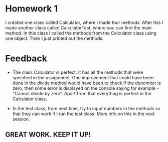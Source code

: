 # Homework 1

I created one class called Calculator, where I made four methods. After this I made another class called CalculatorTest, where you can find the main method. In this class I called the methods from the Calculator class using one object. Then I just printed out the methods.


# Feedback

* The class Calculator is perfect. It has all the methods that were specified in the assignment. One improvement that could have been done in
  the divide method would have been to check if the denomitor is zero, then some error is displayed on the console saying for example -   
  "Cannot divide by zero". Apart from that everythng is perfect in the Calculator class.  
    
* In the test class, from next time, try to input numbers in the methods so that they can work if I run the test class.
  More info on this in the next session.
    
    
## GREAT WORK. KEEP IT UP!


